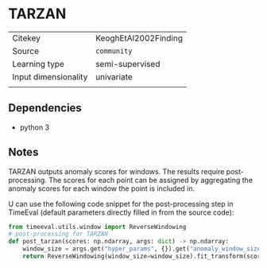 # TARZAN

|||
| :--- | :--- |
| Citekey | KeoghEtAl2002Finding |
| Source | `community` |
| Learning type | semi-supervised |
| Input dimensionality | univariate |
|||

## Dependencies

- python 3

## Notes

TARZAN outputs anomaly scores for windows.
The results require post-processing.
The scores for each point can be assigned by aggregating the anomaly scores for each window the point is included in.

U can use the following code snippet for the post-processing step in TimeEval (default parameters directly filled in from the source code):

<!--BEGIN:timeeval-post-->
```python
from timeeval.utils.window import ReverseWindowing
# post-processing for TARZAN
def post_tarzan(scores: np.ndarray, args: dict) -> np.ndarray:
    window_size = args.get("hyper_params", {}).get("anomaly_window_size", 20)
    return ReverseWindowing(window_size=window_size).fit_transform(scores)
```
<!--END:timeeval-post-->
